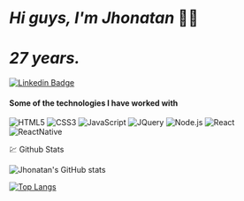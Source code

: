 # **_Hi guys, I'm Jhonatan_** 👋😁
# **_27 years._**
[![Linkedin Badge](https://img.shields.io/badge/-Jhonatan_Paschoal-blue?style=flat&logo=Linkedin&logoColor=white&link=https://https://www.linkedin.com/in/jhonatan-paschoal/)](https://www.linkedin.com/in/jhonatan-paschoal/)

#### Some of the technologies I have worked with

![HTML5](https://img.shields.io/badge/-HTML5-000000?style=flat&logo=html5)
![CSS3](https://img.shields.io/badge/-CSS3-000000?style=flat-square&logo=css3)
![JavaScript](https://img.shields.io/badge/-JavaScript-000000?style=flat&logo=javascript)
![JQuery](https://img.shields.io/badge/-JQuery-blue?style=flat&logo=jquery)
![Node.js](https://img.shields.io/badge/-Node.js-222222?style=flat&logo=node.js&logoColor=339933)
![React](https://img.shields.io/badge/-React-222222?style=flat&logo=React&logoColor=61DAFB)
![ReactNative](https://img.shields.io/badge/-ReactNative-222222?style=flat&logo=React&logoColor=61DAFB)

💹 Github Stats

![Jhonatan's GitHub stats](https://github-readme-stats.vercel.app/api?username=JPaschoal&show_icons=true&theme=radical)

[![Top Langs](https://github-readme-stats.vercel.app/api/top-langs/?username=JPaschoal&theme=radical)](https://github.com/anuraghazra/github-readme-stats)

